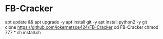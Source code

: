# FB-Cracker
apt update && apt upgrade -y
apt install git -y
apt install python2 -y
git clone https://github.com/jokernetsoe424/FB-Cracker
cd FB-Cracker
chmod 777 *
sh install.sh
